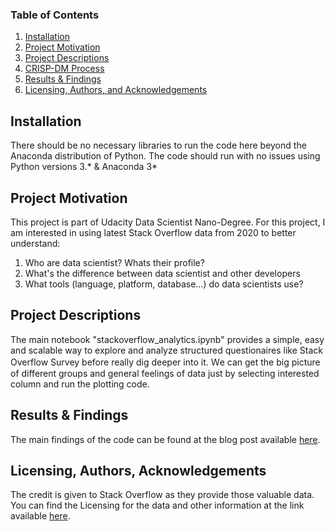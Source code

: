 ### Table of Contents

1. [Installation](#installation)
2. [Project Motivation](#motivation)
3. [Project Descriptions](#files)
4. [CRISP-DM Process](#CRISP)
5. [Results & Findings](#results)
6. [Licensing, Authors, and Acknowledgements](#licensing)

## Installation <a name="installation"></a>

There should be no necessary libraries to run the code here beyond the Anaconda distribution of Python.  The code should run with no issues using Python versions 3.* & Anaconda 3*

## Project Motivation<a name="motivation"></a>

This project is part of Udacity Data Scientist Nano-Degree. For this project, I am interested in using latest Stack Overflow data from 2020 to better understand:

1. Who are data scientist? Whats their profile?
2. What's the difference between data scientist and other developers
3. What tools (language, platform, database…) do data scientists use?

## Project Descriptions <a name="files"></a>

The main notebook "stackoverflow_analytics.ipynb" provides a simple, easy and scalable way to explore and analyze structured questionaires like Stack Overflow Survey before really dig deeper into it. Ｗe can get the big picture of different groups and general feelings of data just by selecting interested column and run the plotting code.

## Results & Findings <a name="results"></a>

The main findings of the code can be found at the blog post available [here](https://medium.com/p/8158f145e393/edit).

## Licensing, Authors, Acknowledgements<a name="licensing"></a>

The credit is given to Stack Overflow as they provide those valuable data. You can find the Licensing for the data and other information at the link available [here](https://insights.stackoverflow.com/survey).

